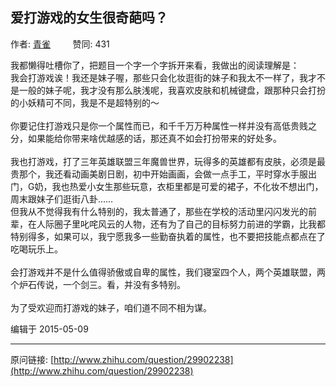 ## 爱打游戏的女生很奇葩吗？

作者: [青雀](http://www.zhihu.com/people/GreenFinch)&nbsp;&nbsp;&nbsp;&nbsp;&nbsp;&nbsp;&nbsp;&nbsp; 赞同: 431


我都懒得吐槽你了，把题目一个字一个字拆开来看，我做出的阅读理解是： <br>我会打游戏诶！我还是妹子喔，那些只会化妆逛街的妹子和我太不一样了，我才不是一般的妹子呢，我才没有那么肤浅呢，我喜欢皮肤和机械键盘，跟那种只会打扮的小妖精可不同，我是不是超特别的～<br><br>你要记住打游戏只是你一个属性而已，和千千万万种属性一样并没有高低贵贱之分，如果能给你带来啥优越感的话，那还真不如会打扮带来的好处多。<br><br>我也打游戏，打了三年英雄联盟三年魔兽世界，玩得多的英雄都有皮肤，必须是最贵那个，我还看动画美剧日剧，初中开始画画，会做一点手工，平时穿水手服出门，G奶，我也热爱小女生那些玩意，衣柜里都是可爱的裙子，不化妆不想出门，周末跟妹子们逛街八卦……<br>但我从不觉得我有什么特别的，我太普通了，那些在学校的活动里闪闪发光的前辈，在人际圈子里叱咤风云的人物，还有为了自己的目标努力前进的学霸，比我都特别得多，如果可以，我宁愿我多一些勤奋执着的属性，也不要把技能点都点在了吃喝玩乐上。<br><br>会打游戏并不是什么值得骄傲或自卑的属性，我们寝室四个人，两个英雄联盟，两个炉石传说，一个剑三。看，并没有多特别。<br><br>为了受欢迎而打游戏的妹子，咱们道不同不相为谋。



编辑于 2015-05-09



---
原问链接: [http://www.zhihu.com/question/29902238](http://www.zhihu.com/question/29902238)